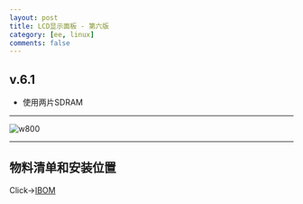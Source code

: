 ```yaml
---
layout: post
title: LCD显示面板 - 第六版
category: [ee, linux]
comments: false
---
```


## v.6.1

* 使用两片SDRAM

---

![w800](/images/DFRAME-V.6.1.png)

---

## 物料清单和安装位置
Click->[IBOM](/static/KiCAD-20200223-dframe/bom/ibom.html)

